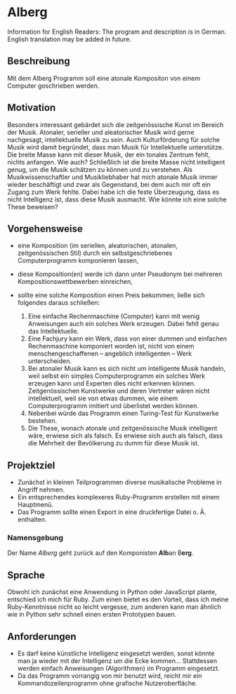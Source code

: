 # Alberg
Information for English Readers: The program and description is in German. English translation may be added in future.

## Beschreibung
Mit dem Alberg Programm soll eine atonale Kompositon von einem Computer geschrieben werden.

## Motivation
Besonders interessant gebärdet sich die zeitgenössische Kunst im Bereich der Musik. Atonaler, serieller und aleatorischer Musik wird gerne nachgesagt, intellektuelle Musik zu sein. Auch Kulturförderung für solche Musik wird damit begründet, dass man Musik für Intellektuelle unterstütze. Die breite Masse kann mit dieser Musik, der ein tonales Zentrum fehlt, nichts anfangen. Wie auch? Schließlich ist die breite Masse nicht intelligent genug, um die Musik schätzen zu können und zu verstehen. Als Musikwissenschaftler und Musikliebhaber hat mich atonale Musik immer wieder beschäftigt und zwar als Gegenstand, bei dem auch mir oft ein Zugang zum Werk fehlte. Dabei habe ich die feste Überzeugung, dass es nicht Intelligenz ist, dass diese Musik ausmacht. Wie könnte ich eine solche These beweisen?

## Vorgehensweise
* eine Komposition (im seriellen, aleatorischen, atonalen, zeitgenössischen Stil) durch ein selbstgeschriebenes Computerprogramm komponieren lassen,
* diese Komposition(en) werde ich dann unter Pseudonym bei mehreren Kompositionswettbewerben einreichen,
* sollte eine solche Komposition einen Preis bekommen, ließe sich folgendes daraus schließen:
  
  1. Eine einfache Rechenmaschine (Computer) kann mit wenig Anweisungen auch ein solches Werk erzeugen. Dabei fehlt genau das Intellektuelle.
  2. Eine Fachjury kann ein Werk, dass von einer dummen und einfachen Rechenmaschine komponiert worden ist, nicht von einem menschengeschaffenen – angeblich intelligenten – Werk unterscheiden.
  3. Bei atonaler Musik kann es sich nicht um intelligente Musik handeln, weil selbst ein simples Computerprogramm ein solches Werk erzeugen kann und Experten dies nicht erkennen können. Zeitgenössischen Kunstwerke und deren Vertreter wären nicht intellektuell, weil sie von etwas dummen, wie einem Computerprogramm imitiert und überlistet werden können.
  5. Nebenbei würde das Programm einen Turing-Test für Kunstwerke bestehen.
  6. Die These, wonach atonale und zeitgenössische Musik intelligent wäre, erwiese sich als falsch. Es erwiese sich auch als falsch, dass die Mehrheit der Bevölkerung zu dumm für diese Musik ist.

## Projektziel
- Zunächst in kleinen Teilprogrammen diverse musikalische Probleme in Angriff nehmen.
- Ein entsprechendes komplexeres Ruby-Programm erstellen mit einem Hauptmenü.
- Das Programm sollte einen Export in eine druckfertige Datei o. Ä. enthalten.

### Namensgebung
Der Name *Alberg* geht zurück auf den Komponisten **Alb**an B**erg**.

## Sprache
Obwohl ich zunächst eine Anwendung in Python oder JavaScript plante, entschied ich mich für Ruby. Zum einen bietet es den Vorteil, dass ich meine Ruby-Kenntnisse nicht so leicht vergesse, zum anderen kann man ähnlich wie in Python sehr schnell einen ersten Prototypen bauen.

## Anforderungen
- Es darf keine künstliche Intelligenz eingesetzt werden, sonst könnte man ja wieder mit der Intelligenz um die Ecke kommen... Stattdessen werden einfach Anweisungen (Algorithmen) im Programm eingesetzt.
- Da das Programm vorrangig von mir benutzt wird, reicht mir ein Kommandozeilenprogramm ohne grafische Nutzeroberfläche.
